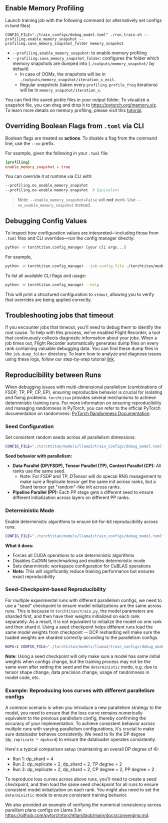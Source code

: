 ## Enable Memory Profiling

Launch training job with the following command (or alternatively set configs in toml files)
```
CONFIG_FILE="./train_configs/debug_model.toml" ./run_train.sh --profiling.enable_memory_snapshot --profiling.save_memory_snapshot_folder memory_snapshot
```
* `--profiling.enable_memory_snapshot`: to enable memory profiling
* `--profiling.save_memory_snapshot_folder`: configures the folder which memory snapshots are dumped into (`./outputs/memory_snapshot/` by default)
	+ In case of OOMs, the snapshots will be in `./outputs/memory_snapshot/iteration_x_exit`.
	+ Regular snapshots (taken every `profiling.profile_freq` iterations) will be in `memory_snapshot/iteration_x`.

You can find the saved pickle files in your output folder.
To visualize a snapshot file, you can drag and drop it to <https://pytorch.org/memory_viz>. To learn more details on memory profiling, please visit this [tutorial](https://pytorch.org/blog/understanding-gpu-memory-1/).

## Overriding Boolean Flags from `.toml` via CLI

Boolean flags are treated as **actions**. To disable a flag from the command line, use the `--no` prefix.

For example, given the following in your `.toml` file:

```toml
[profiling]
enable_memory_snapshot = true

```
You can override it at runtime via CLI with:

```bash
--profiling.no_enable_memory_snapshot
--profiling.no-enable-memory-snapshot  # Equivalent
```

> Note: `--enable_memory_snapshot=False` will **not** work. Use `--no_enable_memory_snapshot` instead.

## Debugging Config Values

To inspect how configuration values are interpreted—including those from `.toml` files and CLI overrides—run the config manager directly:

```bash
python -m torchtitan.config_manager [your cli args...]
```

For example,

```bash
python -m torchtitan.config_manager --job.config_file ./torchtitan/models/llama3/train_configs/llama3_8b.toml --profiling.enable_memory_snapshot
```

To list all available CLI flags and usage:

```bash
python -m torchtitan.config_manager --help
```

This will print a structured configuration to `stdout`, allowing you to verify that overrides are being applied correctly.

## Troubleshooting jobs that timeout

If you encounter jobs that timeout, you'll need to debug them to identify the root cause. To help with this process, we've enabled Flight Recorder, a tool that continuously collects diagnostic information about your jobs.
When a job times out, Flight Recorder automatically generates dump files on every rank containing valuable debugging data. You can find these dump files in the `job.dump_folder` directory.
To learn how to analyze and diagnose issues using these logs, follow our step-by-step tutorial [link](https://pytorch.org/tutorials/prototype/flight_recorder_tutorial.html).



## Reproducibility between Runs

When debugging issues with multi-dimensional parallelism (combinations of FSDP, TP, PP, CP, EP), ensuring reproducible behavior is crucial for isolating and fixing problems. `torchtitan` provides several mechanisms to achieve deterministic training runs. For more information on ensuring reproducibility and managing randomness in PyTorch, you can refer to the official PyTorch documentation on randomness: [PyTorch Randomness Documentation](https://docs.pytorch.org/docs/stable/notes/randomness.html).

### Seed Configuration
Set consistent random seeds across all parallelism dimensions:

```bash
CONFIG_FILE="./torchtitan/models/llama3/train_configs/debug_model.toml" ./run_train.sh --training.seed 42
```

**Seed behavior with parallelism:**
- **Data Parallel (DP/FSDP), Tensor Parallel (TP), Context Parallel (CP):** All ranks use the same seed.
    - Note: For FSDP and TP, DTensor will do special RNG management to make sure a Replicate tensor get the same init across ranks, but a Shard tensor get "random"-like init across ranks.
- **Pipeline Parallel (PP):** Each PP stage gets a different seed to ensure different initialization across layers on different PP ranks.


### Deterministic Mode

Enable deterministic algorithms to ensure bit-for-bit reproducibility across runs:

```bash
CONFIG_FILE="./torchtitan/models/llama3/train_configs/debug_model.toml" ./run_train.sh --training.deterministic
```

**What it does:**
- Forces all CUDA operations to use deterministic algorithms
- Disables CuDNN benchmarking and enables deterministic mode
- Sets deterministic workspace configuration for CuBLAS operations
- **Note:** This will significantly reduce training performance but ensures exact reproducibility


### Seed-Checkpoint-based Reproducibility

For multiple experimental runs with different parallelism configs, we need to use a "seed" checkpoint to ensure model initializations are the same across runs. This is because in `torchtitan/train.py`, the model parameters are sharded first, and then have their weights initialized on each rank separately. As a result, it is not equivalent to initialize the model on one rank and then shard it. Using a seed checkpoint helps different runs load the same model weights from checkpoint -- DCP resharding will make sure the loaded weights are sharded correctly according to the parallelism configs.


```bash
NGPU=1 CONFIG_FILE="./torchtitan/models/llama3/train_configs/debug_model.toml" ./run_train.sh --checkpoint.enable_checkpoint --checkpoint.create_seed_checkpoint --parallelism.data_parallel_replicate_degree 1 --parallelism.data_parallel_shard_degree 1 --parallelism.tensor_parallel_degree 1 --parallelism.pipeline_parallel_degree 1 --parallelism.context_parallel_degree 1 --parallelism.expert_parallel_degree 1
```

**Note**: Using a seed checkpoint will only make sure a model has same initial weights when configs change, but the training process may not be the same even after setting the seed and the `deterministic` mode, e.g. due to tensor shape change, data precision change, usage of randomness in model code, etc.

### Example: Reproducing loss curves with different parallelism configs

A common scenario is when you introduce a new parallelism strategy to the model, you need to ensure that the loss curve remains numerically equivalent to the previous parallelism config, thereby confirming the accuracy of your implementation. To achieve consistent behavior across multiple runs with varying parallelism configurations, it's crucial to make sure dataloader behaves consistently. We need to fix the DP degree (`dp_replicate * dpshard`) to ensure the dataloader operates consistently.

Here's a typical comparison setup (maintaining an overall DP degree of 4):
- Run 1: dp_shard = 4
- Run 2: dp_replicate = 2, dp_shard = 2, TP degree = 2
- Run 3: dp_replicate = 2, dp_shard = 2, CP degree = 2, PP degree = 2

To reproduce loss curves across above runs, you'll need to create a seed checkpoint, and then load the same seed checkpoint for all runs to ensure consistent model initialization on each rank. You might also need to set the `deterministic` mode to ensure consistent training behavior.

We also provided an example of verifying the numerical consistency across parallism plans configs on Llama 3 in https://github.com/pytorch/torchtitan/blob/main/docs/converging.md.
